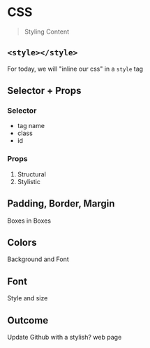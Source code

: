 CSS
===

> Styling Content

## `<style></style>`

For today, we will "inline our css" in a `style` tag 

## Selector + Props

### Selector

* tag name
* class
* id

### Props

1. Structural
1. Stylistic

## Padding, Border, Margin

Boxes in Boxes

## Colors

Background and Font

## Font

Style and size

## Outcome

Update Github with a stylish? web page
